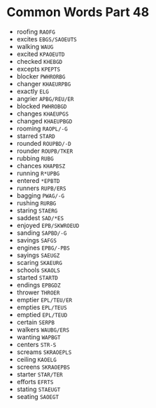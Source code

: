 # Common Words Part 48

* roofing `RAOFG`
* excites `EBGS/SAOEUTS`
* walking `WAUG`
* excited `KPAOEUTD`
* checked `KHEBGD`
* excepts `KPEPTS`
* blocker `PWHRORBG`
* changer `KHAEURPBG`
* exactly `ELG`
* angrier `APBG/REU/ER`
* blocked `PWHROBGD`
* changes `KHAEUPGS`
* changed `KHAEUPBGD`
* rooming `RAOPL/-G`
* starred `STARD`
* rounded `ROUPBD/-D`
* rounder `ROUPB/TKER`
* rubbing `RUBG`
* chances `KHAPBSZ`
* running `R*UPBG`
* entered `*EPBTD`
* runners `RUPB/ERS`
* bagging `PWAG/-G`
* rushing `RURBG`
* staring `STAERG`
* saddest `SAD/*ES`
* enjoyed `EPB/SKWROEUD`
* sanding `SAPBD/-G`
* savings `SAFGS`
* engines `EPBG/-PBS`
* sayings `SAEUGZ`
* scaring `SKAEURG`
* schools `SKAOLS`
* started `STARTD`
* endings `EPBGDZ`
* thrower `THROER`
* emptier `EPL/TEU/ER`
* empties `EPL/TEUS`
* emptied `EPL/TEUD`
* certain `SERPB`
* walkers `WAUBG/ERS`
* wanting `WAPBGT`
* centers `STR-S`
* screams `SKRAOEPLS`
* ceiling `KAOELG`
* screens `SKRAOEPBS`
* starter `STAR/TER`
* efforts `EFRTS`
* stating `STAEUGT`
* seating `SAOEGT`

